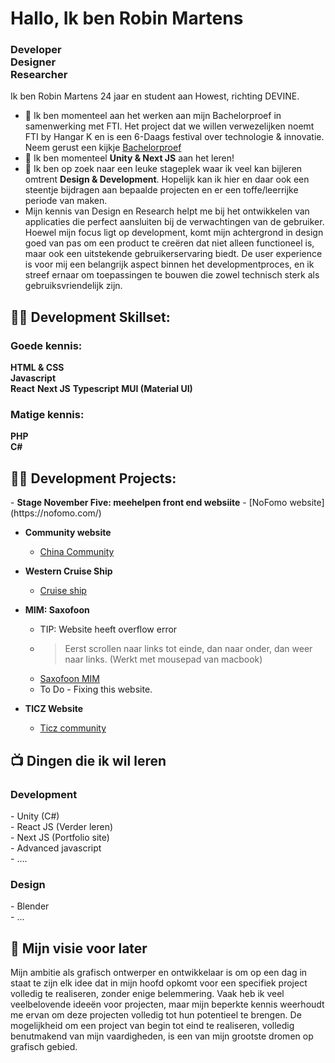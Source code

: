 
<h1>Hallo, Ik ben Robin Martens</h1><h3>Developer<br> Designer<br> Researcher</h3>

Ik ben Robin Martens 24 jaar en student aan Howest, richting DEVINE.

- 🔭 Ik ben momenteel aan het werken aan mijn Bachelorproef in samenwerking met FTI. Het project dat we willen verwezelijken noemt FTI by Hangar K en is een 6-Daags festival over
technologie & innovatie.<br> Neem gerust een kijkje [Bachelorproef](https://github.com/robinmartenssss/FTI-Bachelorproef)
- 🌱 Ik ben momenteel <b>Unity & Next JS</b> aan het leren!
- 👯 Ik ben op zoek naar een leuke stageplek waar ik veel kan bijleren omtrent <b>Design & Development</b>. Hopelijk kan ik hier en daar ook een steentje bijdragen aan bepaalde projecten en er een toffe/leerrijke periode van maken.
- Mijn kennis van Design en Research helpt me bij het ontwikkelen van applicaties die perfect aansluiten bij de verwachtingen van de gebruiker. Hoewel mijn focus ligt op development, komt mijn achtergrond in design goed van pas om een product te creëren dat niet alleen functioneel is, maar ook een uitstekende gebruikerservaring biedt. De user experience is voor mij een belangrijk aspect binnen het developmentproces, en ik streef ernaar om toepassingen te bouwen die zowel technisch sterk als gebruiksvriendelijk zijn.

<h2>👨‍💻 Development Skillset: </h2>

<h3>Goede kennis:</h3>

<b>HTML & CSS</b><br>
<b>Javascript</b><br>
<b>React</b>
<b>Next JS</b>
<b>Typescript</b>
<b>MUI (Material UI)</b>

<h3>Matige kennis:</h3>

<b>PHP</b><br>
<b>C#</b>

<h2>👨‍💻 Development Projects:</h2>
- <b>Stage November Five: meehelpen front end websiite</b>
  - [NoFomo website](https://nofomo.com/)

- <b>Community website</b>
  - [China Community](https://www.designs-martens.be/int2/ChinaInt2/)
    
- <b>Western Cruise Ship</b>
  - [Cruise ship](https://designs-martens.be/int2_herexamen/)
    
- <b>MIM: Saxofoon</b>
  - TIP: Website heeft overflow error
  - > Eerst scrollen naar links tot einde, dan naar onder, dan weer naar links. (Werkt met mousepad van macbook) 
  - [Saxofoon MIM](http://designs-martens.be/int3/)
  - To Do - Fixing this website.
    
- <b> TICZ Website</b>
  - [Ticz community]( https://designs-martens.be/Int1_BNW)

<h2>📺 Dingen die ik wil leren</h2>

<h3>Development</h3>
- Unity (C#)<br>
- React JS (Verder leren)<br>
- Next JS (Portfolio site)<br>
- Advanced javascript<br>
- ....

<h3>Design</h3>
- Blender<br>
- ...

<h2> 🤳 Mijn visie voor later</h2>

Mijn ambitie als grafisch ontwerper en ontwikkelaar is om op een dag in staat te zijn elk idee dat in mijn hoofd opkomt voor een specifiek project volledig te realiseren, zonder enige belemmering. Vaak heb ik veel veelbelovende ideeën voor projecten, maar mijn beperkte kennis weerhoudt me ervan om deze projecten volledig tot hun potentieel te brengen. De mogelijkheid om een project van begin tot eind te realiseren, volledig benutmakend van mijn vaardigheden, is een van mijn grootste dromen op grafisch gebied.
